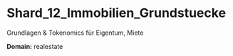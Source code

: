 # Shard_12_Immobilien_Grundstuecke

Grundlagen & Tokenomics für Eigentum, Miete

**Domain:** realestate

